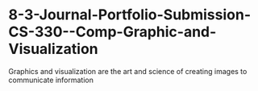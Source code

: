 # 8-3-Journal-Portfolio-Submission-CS-330--Comp-Graphic-and-Visualization
Graphics and visualization are the art and science of creating images to communicate information
